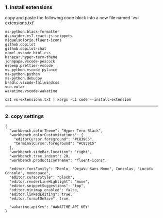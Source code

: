 ### 1. install extensions

copy and paste the following code block into a new file named `vs-extensions.txt'

```
ms-python.black-formatter
dsznajder.es7-react-js-snippets
miguelsolorio.fluent-icons
github.copilot
github.copilot-chat
ecmel.vscode-html-css
hsnazar.hyper-term-theme
johnpapa.vscode-peacock
esbenp.prettier-vscode
ms-python.vscode-pylance
ms-python.python
ms-python.debugpy
bradlc.vscode-tailwindcss
vue.volar
wakatime.vscode-wakatime
```

`cat vs-extensions.txt | xargs -L1 code --install-extension`

---

### 2. copy settings

```
{
  "workbench.colorTheme": "Hyper Term Black",
  "workbench.colorCustomizations": {
    "editorCursor.foreground": "#C839C5",
    "terminalCursor.foreground": "#C839C5"
  },
  "workbench.sideBar.location": "right",
  "workbench.tree.indent": 20,
  "workbench.productIconTheme": "fluent-icons",

  "editor.fontFamily": "Menlo, 'DejaVu Sans Mono', Consolas, 'Lucida Console', monospace",
  "editor.cursorStyle": "block",
  "editor.renderLineHighlight": "none",
  "editor.snippetSuggestions": "top",
  "editor.minimap.enabled": false,
  "editor.linkedEditing": true,
  "editor.formatOnSave": true,

  "wakatime.apiKey": "WAKATIME_API_KEY"
}
```
